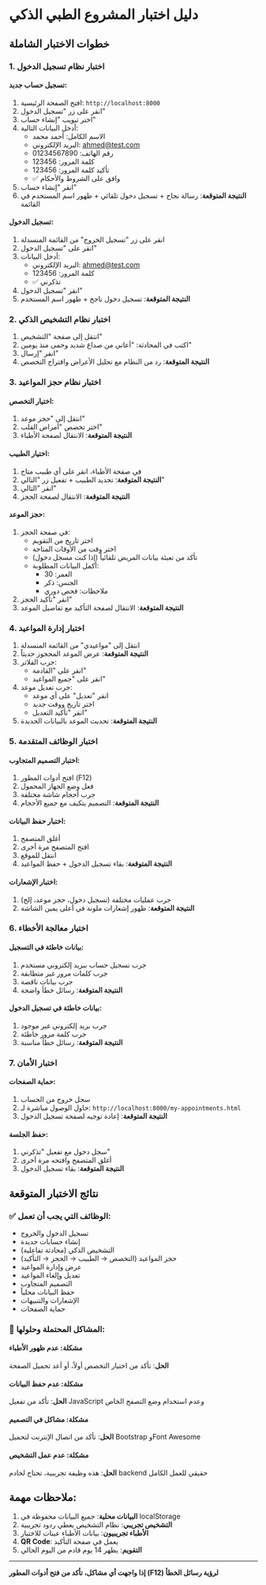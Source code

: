 # دليل اختبار المشروع الطبي الذكي

## خطوات الاختبار الشاملة

### 1. اختبار نظام تسجيل الدخول

#### تسجيل حساب جديد:
1. افتح الصفحة الرئيسية: `http://localhost:8000`
2. انقر على زر "تسجيل الدخول"
3. اختر تبويب "إنشاء حساب"
4. أدخل البيانات التالية:
   - الاسم الكامل: أحمد محمد
   - البريد الإلكتروني: ahmed@test.com
   - رقم الهاتف: 01234567890
   - كلمة المرور: 123456
   - تأكيد كلمة المرور: 123456
   - ✅ وافق على الشروط والأحكام
5. انقر "إنشاء حساب"
6. **النتيجة المتوقعة**: رسالة نجاح + تسجيل دخول تلقائي + ظهور اسم المستخدم في القائمة

#### تسجيل الدخول:
1. انقر على زر "تسجيل الخروج" من القائمة المنسدلة
2. انقر على "تسجيل الدخول"
3. أدخل البيانات:
   - البريد الإلكتروني: ahmed@test.com
   - كلمة المرور: 123456
   - ✅ تذكرني
4. انقر "تسجيل الدخول"
5. **النتيجة المتوقعة**: تسجيل دخول ناجح + ظهور اسم المستخدم

### 2. اختبار نظام التشخيص الذكي

1. انتقل إلى صفحة "التشخيص"
2. اكتب في المحادثة: "أعاني من صداع شديد وحمى منذ يومين"
3. انقر "إرسال"
4. **النتيجة المتوقعة**: رد من النظام مع تحليل الأعراض واقتراح التخصص

### 3. اختبار نظام حجز المواعيد

#### اختيار التخصص:
1. انتقل إلى "حجز موعد"
2. اختر تخصص "أمراض القلب"
3. **النتيجة المتوقعة**: الانتقال لصفحة الأطباء

#### اختيار الطبيب:
1. في صفحة الأطباء، انقر على أي طبيب متاح
2. **النتيجة المتوقعة**: تحديد الطبيب + تفعيل زر "التالي"
3. انقر "التالي"
4. **النتيجة المتوقعة**: الانتقال لصفحة الحجز

#### حجز الموعد:
1. في صفحة الحجز:
   - اختر تاريخ من التقويم
   - اختر وقت من الأوقات المتاحة
   - تأكد من تعبئة بيانات المريض تلقائياً (إذا كنت مسجل دخول)
   - أكمل البيانات المطلوبة:
     - العمر: 30
     - الجنس: ذكر
     - ملاحظات: فحص دوري
2. انقر "تأكيد الحجز"
3. **النتيجة المتوقعة**: الانتقال لصفحة التأكيد مع تفاصيل الموعد

### 4. اختبار إدارة المواعيد

1. انتقل إلى "مواعيدي" من القائمة المنسدلة
2. **النتيجة المتوقعة**: عرض الموعد المحجوز حديثاً
3. جرب الفلاتر:
   - انقر على "القادمة"
   - انقر على "جميع المواعيد"
4. جرب تعديل موعد:
   - انقر "تعديل" على أي موعد
   - اختر تاريخ ووقت جديد
   - انقر "تأكيد التعديل"
5. **النتيجة المتوقعة**: تحديث الموعد بالبيانات الجديدة

### 5. اختبار الوظائف المتقدمة

#### اختبار التصميم المتجاوب:
1. افتح أدوات المطور (F12)
2. فعل وضع الجهاز المحمول
3. جرب أحجام شاشة مختلفة
4. **النتيجة المتوقعة**: التصميم يتكيف مع جميع الأحجام

#### اختبار حفظ البيانات:
1. أغلق المتصفح
2. افتح المتصفح مرة أخرى
3. انتقل للموقع
4. **النتيجة المتوقعة**: بقاء تسجيل الدخول + حفظ المواعيد

#### اختبار الإشعارات:
1. جرب عمليات مختلفة (تسجيل دخول، حجز موعد، إلخ)
2. **النتيجة المتوقعة**: ظهور إشعارات ملونة في أعلى يمين الشاشة

### 6. اختبار معالجة الأخطاء

#### بيانات خاطئة في التسجيل:
1. جرب تسجيل حساب ببريد إلكتروني مستخدم
2. جرب كلمات مرور غير متطابقة
3. جرب بيانات ناقصة
4. **النتيجة المتوقعة**: رسائل خطأ واضحة

#### بيانات خاطئة في تسجيل الدخول:
1. جرب بريد إلكتروني غير موجود
2. جرب كلمة مرور خاطئة
3. **النتيجة المتوقعة**: رسائل خطأ مناسبة

### 7. اختبار الأمان

#### حماية الصفحات:
1. سجل خروج من الحساب
2. حاول الوصول مباشرة لـ: `http://localhost:8000/my-appointments.html`
3. **النتيجة المتوقعة**: إعادة توجيه لصفحة تسجيل الدخول

#### حفظ الجلسة:
1. سجل دخول مع تفعيل "تذكرني"
2. أغلق المتصفح وافتحه مرة أخرى
3. **النتيجة المتوقعة**: بقاء تسجيل الدخول

## نتائج الاختبار المتوقعة

### ✅ الوظائف التي يجب أن تعمل:
- تسجيل الدخول والخروج
- إنشاء حسابات جديدة
- التشخيص الذكي (محادثة تفاعلية)
- حجز المواعيد (التخصص → الطبيب → الحجز → التأكيد)
- عرض وإدارة المواعيد
- تعديل وإلغاء المواعيد
- التصميم المتجاوب
- حفظ البيانات محلياً
- الإشعارات والتنبيهات
- حماية الصفحات

### 🔧 المشاكل المحتملة وحلولها:

#### مشكلة: عدم ظهور الأطباء
**الحل**: تأكد من اختيار التخصص أولاً، أو أعد تحميل الصفحة

#### مشكلة: عدم حفظ البيانات
**الحل**: تأكد من تفعيل JavaScript وعدم استخدام وضع التصفح الخاص

#### مشكلة: مشاكل في التصميم
**الحل**: تأكد من اتصال الإنترنت لتحميل Bootstrap وFont Awesome

#### مشكلة: عدم عمل التشخيص
**الحل**: هذه وظيفة تجريبية، تحتاج لخادم backend حقيقي للعمل الكامل

## ملاحظات مهمة:

1. **البيانات محلية**: جميع البيانات محفوظة في localStorage
2. **التشخيص تجريبي**: نظام التشخيص يعطي ردود تجريبية
3. **الأطباء تجريبيون**: بيانات الأطباء عينات للاختبار
4. **QR Code**: يعمل في صفحة التأكيد
5. **التقويم**: يظهر 14 يوم قادم من اليوم الحالي

---

**إذا واجهت أي مشاكل، تأكد من فتح أدوات المطور (F12) لرؤية رسائل الخطأ**
